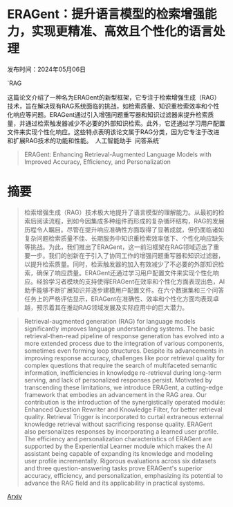 # ERAGent：提升语言模型的检索增强能力，实现更精准、高效且个性化的语言处理

发布时间：2024年05月06日

`RAG

这篇论文介绍了一种名为ERAGent的新型框架，它专注于检索增强生成（RAG）技术，旨在解决现有RAG系统面临的挑战，如检索质量、知识重检索效率和个性化响应等问题。ERAGent通过引入增强问题重写器和知识过滤器来提升检索质量，并通过检索触发器减少不必要的外部知识检索。此外，它还通过学习用户配置文件来实现个性化响应。这些特点表明该论文属于RAG分类，因为它专注于改进和扩展RAG技术的功能和性能。` `人工智能助手` `问答系统`

> ERAGent: Enhancing Retrieval-Augmented Language Models with Improved Accuracy, Efficiency, and Personalization

# 摘要

> 检索增强生成（RAG）技术极大地提升了语言模型的理解能力。从最初的检索后阅读流程，到如今因集成多种组件而形成的复杂循环结构，RAG的发展历程令人瞩目。尽管在提升响应准确性方面取得了显著成就，但仍面临诸如复杂问题检索质量不佳、长期服务中知识重检索效率低下、个性化响应缺失等挑战。为此，我们推出了ERAGent，这一前沿框架在RAG领域迈出了重要一步。我们的创新在于引入了协同工作的增强问题重写器和知识过滤器，以提升检索质量。同时，检索触发器的加入有效减少了不必要的外部知识检索，确保了响应质量。ERAGent还通过学习用户配置文件来实现个性化响应。经验学习者模块的支持使得ERAGent在效率和个性化方面表现出色，AI助手能够不断扩展知识并逐步建模用户配置文件。在六个数据集和三个问答任务上的严格评估显示，ERAGent在准确性、效率和个性化方面均表现卓越，预示着其在推动RAG领域发展及实际应用中的巨大潜力。

> Retrieval-augmented generation (RAG) for language models significantly improves language understanding systems. The basic retrieval-then-read pipeline of response generation has evolved into a more extended process due to the integration of various components, sometimes even forming loop structures. Despite its advancements in improving response accuracy, challenges like poor retrieval quality for complex questions that require the search of multifaceted semantic information, inefficiencies in knowledge re-retrieval during long-term serving, and lack of personalized responses persist. Motivated by transcending these limitations, we introduce ERAGent, a cutting-edge framework that embodies an advancement in the RAG area. Our contribution is the introduction of the synergistically operated module: Enhanced Question Rewriter and Knowledge Filter, for better retrieval quality. Retrieval Trigger is incorporated to curtail extraneous external knowledge retrieval without sacrificing response quality. ERAGent also personalizes responses by incorporating a learned user profile. The efficiency and personalization characteristics of ERAGent are supported by the Experiential Learner module which makes the AI assistant being capable of expanding its knowledge and modeling user profile incrementally. Rigorous evaluations across six datasets and three question-answering tasks prove ERAGent's superior accuracy, efficiency, and personalization, emphasizing its potential to advance the RAG field and its applicability in practical systems.

[Arxiv](https://arxiv.org/abs/2405.06683)